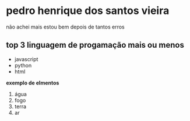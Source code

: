 # pedro henrique dos santos vieira
não achei mais estou bem depois de tantos erros 

## top 3 linguagem de progamação mais ou menos
- javascript 
- python
- html


**exemplo de elmentos**
1. água
2.  fogo
3. terra
4.  ar

